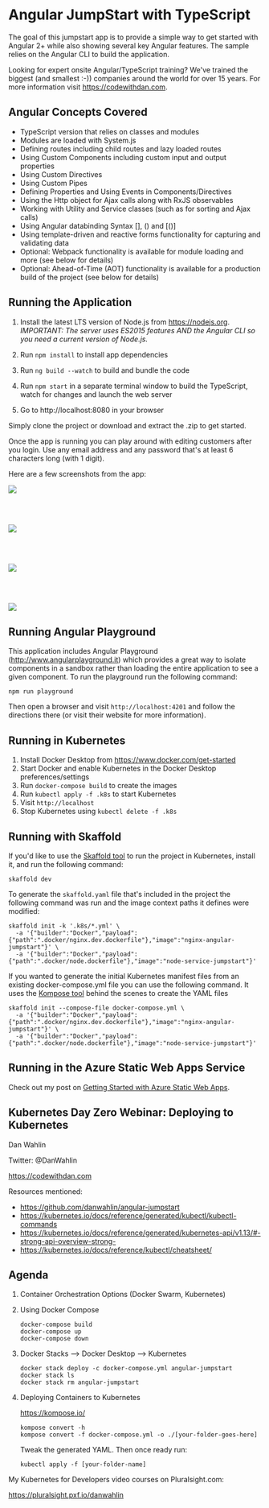 # Angular JumpStart with TypeScript

The goal of this jumpstart app is to provide
a simple way to get started with Angular 2+ while also showing several key Angular features. The sample
relies on the Angular CLI to build the application.

Looking for expert onsite Angular/TypeScript training? We've trained the biggest (and smallest :-)) companies around the world for over 15 years. For more information visit https://codewithdan.com.

## Angular Concepts Covered

* TypeScript version that relies on classes and modules
* Modules are loaded with System.js
* Defining routes including child routes and lazy loaded routes
* Using Custom Components including custom input and output properties
* Using Custom Directives
* Using Custom Pipes
* Defining Properties and Using Events in Components/Directives
* Using the Http object for Ajax calls along with RxJS observables
* Working with Utility and Service classes (such as for sorting and Ajax calls)
* Using Angular databinding Syntax [], () and [()]
* Using template-driven and reactive forms functionality for capturing and validating data
* Optional: Webpack functionality is available for module loading and more (see below for details)
* Optional: Ahead-of-Time (AOT) functionality is available for a production build of the project (see below for details)

## Running the Application

1. Install the latest LTS version of Node.js from https://nodejs.org. *IMPORTANT: The server uses ES2015 features AND the Angular CLI so you need a current version of Node.js.*

1. Run `npm install` to install app dependencies

1. Run `ng build --watch` to build and bundle the code

1. Run `npm start` in a separate terminal window to build the TypeScript, watch for changes and launch the web server

1. Go to http://localhost:8080 in your browser 

Simply clone the project or download and extract the .zip to get started. 

Once the app is running you can play around with editing customers after you login. Use any email address and any password that's at least 6 characters long (with 1 digit).

Here are a few screenshots from the app:

![](src/assets/images/screenshots/cards.png)

<br /><br />

![](src/assets/images/screenshots/grid.png)

<br /><br />

![](src/assets/images/screenshots/orders.png)

<br /><br />

![](src/assets/images/screenshots/details.png)

## Running Angular Playground

This application includes Angular Playground (http://www.angularplayground.it) which provides a great way to isolate components in a sandbox rather than loading the 
entire application to see a given component. To run the playground run the following command:

`npm run playground`

Then open a browser and visit `http://localhost:4201` and follow the directions there (or visit their website for more information).

## Running in Kubernetes

1. Install Docker Desktop from https://www.docker.com/get-started
1. Start Docker and enable Kubernetes in the Docker Desktop preferences/settings
1. Run `docker-compose build` to create the images
1. Run `kubectl apply -f .k8s` to start Kubernetes
1. Visit `http://localhost`
1. Stop Kubernetes using `kubectl delete -f .k8s`

## Running with Skaffold

If you'd like to use the [Skaffold tool](https://skaffold.dev/docs/install) to run the project in Kubernetes, install it, and run the following command:

`skaffold dev`

To generate the `skaffold.yaml` file that's included in the project the following command was run and the image context paths it defines were modified:

```
skaffold init -k '.k8s/*.yml' \
  -a '{"builder":"Docker","payload":{"path":".docker/nginx.dev.dockerfile"},"image":"nginx-angular-jumpstart"}' \
  -a '{"builder":"Docker","payload":{"path":".docker/node.dockerfile"},"image":"node-service-jumpstart"}'
```

If you wanted to generate the initial Kubernetes manifest files from an existing docker-compose.yml file you can use the following command.
It uses the [Kompose tool](https://kompose.io) behind the scenes to create the YAML files

```
skaffold init --compose-file docker-compose.yml \
  -a '{"builder":"Docker","payload":{"path":".docker/nginx.dev.dockerfile"},"image":"nginx-angular-jumpstart"}' \
  -a '{"builder":"Docker","payload":{"path":".docker/node.dockerfile"},"image":"node-service-jumpstart"}'
```


## Running in the Azure Static Web Apps Service

Check out my post on [Getting Started with Azure Static Web Apps](https://blog.codewithdan.com/getting-started-with-azure-static-web-apps). 

<a id="kubernetes-day-zero"></a>
## Kubernetes Day Zero Webinar: Deploying to Kubernetes

Dan Wahlin

Twitter: @DanWahlin

https://codewithdan.com

Resources mentioned:

* https://github.com/danwahlin/angular-jumpstart
* https://kubernetes.io/docs/reference/generated/kubectl/kubectl-commands
* https://kubernetes.io/docs/reference/generated/kubernetes-api/v1.13/#-strong-api-overview-strong-
* https://kubernetes.io/docs/reference/kubectl/cheatsheet/

## Agenda

1. Container Orchestration Options (Docker Swarm, Kubernetes)
2. Using Docker Compose

    ```
    docker-compose build
    docker-compose up
    docker-compose down
    ```

3. Docker Stacks --> Docker Desktop --> Kubernetes

    ```
    docker stack deploy -c docker-compose.yml angular-jumpstart
    docker stack ls
    docker stack rm angular-jumpstart
    ```

4. Deploying Containers to Kubernetes

    https://kompose.io/

    ```
    kompose convert -h
    kompose convert -f docker-compose.yml -o ./[your-folder-goes-here]
    ```

    Tweak the generated YAML. Then once ready run:

    ```
    kubectl apply -f [your-folder-name]
    ```

My Kubernetes for Developers video courses on Pluralsight.com:

https://pluralsight.pxf.io/danwahlin





